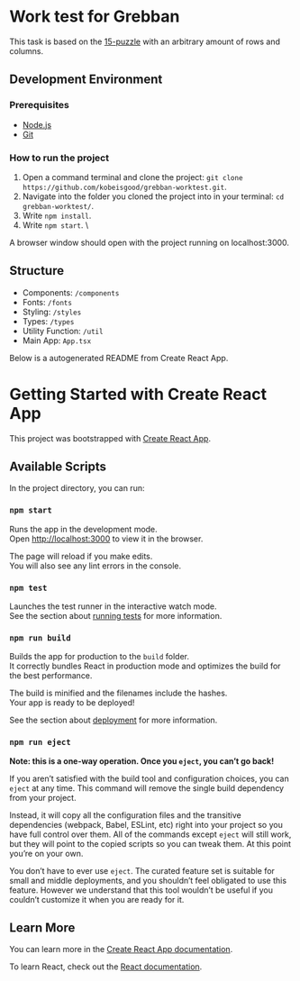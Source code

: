 # Work test for Grebban
This task is based on the [15-puzzle](https://en.wikipedia.org/wiki/15_puzzle) with an arbitrary amount of rows and columns. 

## Development Environment
### Prerequisites 
* [Node.js](https://nodejs.org/en/) 
* [Git](https://git-scm.com/downloads)

### How to run the project 
1. Open a command terminal and clone the project: `git clone https://github.com/kobeisgood/grebban-worktest.git`.
2. Navigate into the folder you cloned the project into in your terminal: `cd grebban-worktest/`.
3. Write `npm install`.
4. Write `npm start`. \

A browser window should open with the project running on localhost:3000.

## Structure 
* Components: `/components`
* Fonts: `/fonts`
* Styling: `/styles`
* Types: `/types`
* Utility Function: `/util`
* Main App: `App.tsx`

Below is a autogenerated README from Create React App.

# Getting Started with Create React App

This project was bootstrapped with [Create React App](https://github.com/facebook/create-react-app).

## Available Scripts

In the project directory, you can run:

### `npm start`

Runs the app in the development mode.\
Open [http://localhost:3000](http://localhost:3000) to view it in the browser.

The page will reload if you make edits.\
You will also see any lint errors in the console.

### `npm test`

Launches the test runner in the interactive watch mode.\
See the section about [running tests](https://facebook.github.io/create-react-app/docs/running-tests) for more information.

### `npm run build`

Builds the app for production to the `build` folder.\
It correctly bundles React in production mode and optimizes the build for the best performance.

The build is minified and the filenames include the hashes.\
Your app is ready to be deployed!

See the section about [deployment](https://facebook.github.io/create-react-app/docs/deployment) for more information.

### `npm run eject`

**Note: this is a one-way operation. Once you `eject`, you can’t go back!**

If you aren’t satisfied with the build tool and configuration choices, you can `eject` at any time. This command will remove the single build dependency from your project.

Instead, it will copy all the configuration files and the transitive dependencies (webpack, Babel, ESLint, etc) right into your project so you have full control over them. All of the commands except `eject` will still work, but they will point to the copied scripts so you can tweak them. At this point you’re on your own.

You don’t have to ever use `eject`. The curated feature set is suitable for small and middle deployments, and you shouldn’t feel obligated to use this feature. However we understand that this tool wouldn’t be useful if you couldn’t customize it when you are ready for it.

## Learn More

You can learn more in the [Create React App documentation](https://facebook.github.io/create-react-app/docs/getting-started).

To learn React, check out the [React documentation](https://reactjs.org/).
